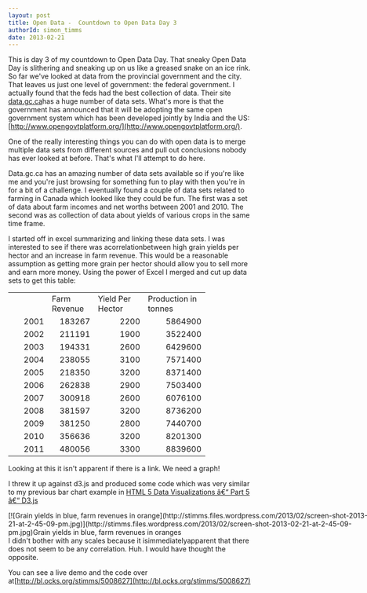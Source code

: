 ```yaml
---
layout: post
title: Open Data -  Countdown to Open Data Day 3
authorId: simon_timms
date: 2013-02-21
---
```


This is day 3 of my countdown to Open Data Day. That sneaky Open Data Day is slithering and sneaking up on us like a greased snake on an ice rink. So far we've looked at data from the provincial government and the city. That leaves us just one level of government: the federal government. I actually found that the feds had the best collection of data. Their site [data.gc.ca](http://data.gc.ca)has a huge number of data sets. What's more is that the government has announced that it will be adopting the same open government system which has been developed jointly by India and the US: [http://www.opengovtplatform.org/](http://www.opengovtplatform.org/).

One of the really interesting things you can do with open data is to merge multiple data sets from different sources and pull out conclusions nobody has ever looked at before. That's what I'll attempt to do here.

Data.gc.ca has an amazing number of data sets available so if you're like me and you're just browsing for something fun to play with then you're in for a bit of a challenge. I eventually found a couple of data sets related to farming in Canada which looked like they could be fun. The first was a set of data about farm incomes and net worths between 2001 and 2010. The second was as collection of data about yields of various crops in the same time frame.

I started off in excel summarizing and linking these data sets. I was interested to see if there was acorrelationbetween high grain yields per hector and an increase in farm revenue. This would be a reasonable assumption as getting more grain per hector should allow you to sell more and earn more money. Using the power of Excel I merged and cut up data sets to get this table:

<table border="0" cellpadding="0" cellspacing="0" width="338"><col width="65"></col><col width="78"></col><col width="86"></col><col width="109"></col><tbody><tr><td height="15" width="65"></td><td width="78">Farm Revenue</td><td width="86">Yield Per Hector</td><td width="109">Production in tonnes</td></tr><tr><td align="right" height="15">2001</td><td align="right">183267</td><td align="right">2200</td><td align="right">5864900</td></tr><tr><td align="right" height="15">2002</td><td align="right">211191</td><td align="right">1900</td><td align="right">3522400</td></tr><tr><td align="right" height="15">2003</td><td align="right">194331</td><td align="right">2600</td><td align="right">6429600</td></tr><tr><td align="right" height="15">2004</td><td align="right">238055</td><td align="right">3100</td><td align="right">7571400</td></tr><tr><td align="right" height="15">2005</td><td align="right">218350</td><td align="right">3200</td><td align="right">8371400</td></tr><tr><td align="right" height="15">2006</td><td align="right">262838</td><td align="right">2900</td><td align="right">7503400</td></tr><tr><td align="right" height="15">2007</td><td align="right">300918</td><td align="right">2600</td><td align="right">6076100</td></tr><tr><td align="right" height="15">2008</td><td align="right">381597</td><td align="right">3200</td><td align="right">8736200</td></tr><tr><td align="right" height="15">2009</td><td align="right">381250</td><td align="right">2800</td><td align="right">7440700</td></tr><tr><td align="right" height="15">2010</td><td align="right">356636</td><td align="right">3200</td><td align="right">8201300</td></tr><tr><td align="right" height="15">2011</td><td align="right">480056</td><td align="right">3300</td><td align="right">8839600</td></tr></tbody></table>Looking at this it isn't apparent if there is a link. We need a graph!

I threw it up against d3.js and produced some code which was very similar to my previous bar chart example in [HTML 5 Data Visualizations â€“ Part 5 â€“ D3.js](http://blog.simontimms.com/2013/01/25/html-5-data-visualizations-part-5-d3-js/ "HTML 5 Data Visualizations â€“ Part 5 â€“D3.js")

<div class="wp-caption aligncenter" id="attachment_2356" style="width: 760px">[![Grain yields in blue, farm revenues in orange](http://stimms.files.wordpress.com/2013/02/screen-shot-2013-02-21-at-2-45-09-pm.jpg)](http://stimms.files.wordpress.com/2013/02/screen-shot-2013-02-21-at-2-45-09-pm.jpg)Grain yields in blue, farm revenues in oranges

</div>I didn't bother with any scales because it isimmediatelyapparent that there does not seem to be any correlation. Huh. I would have thought the opposite.

You can see a live demo and the code over at[http://bl.ocks.org/stimms/5008627](http://bl.ocks.org/stimms/5008627)



